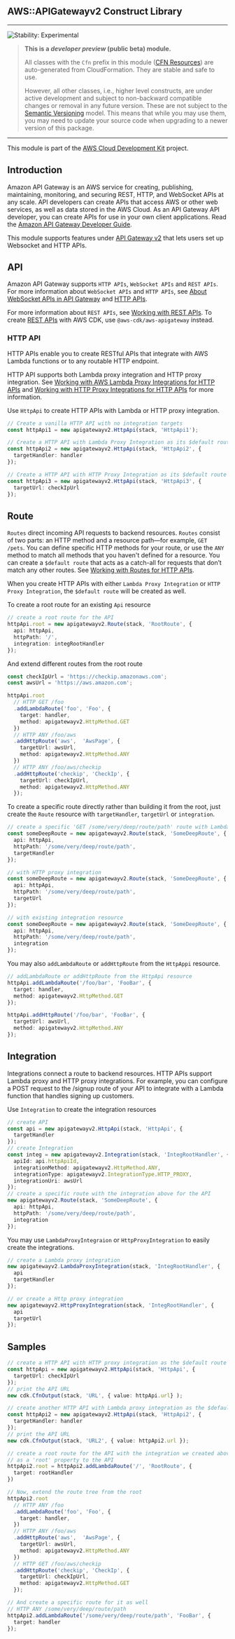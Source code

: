 ## AWS::APIGatewayv2 Construct Library
<!--BEGIN STABILITY BANNER-->

---

![Stability: Experimental](https://img.shields.io/badge/stability-Experimental-important.svg?style=for-the-badge)

> **This is a _developer preview_ (public beta) module.**
>
> All classes with the `Cfn` prefix in this module ([CFN Resources](https://docs.aws.amazon.com/cdk/latest/guide/constructs.html#constructs_lib))
> are auto-generated from CloudFormation. They are stable and safe to use.
>
> However, all other classes, i.e., higher level constructs, are under active development and subject to non-backward
> compatible changes or removal in any future version. These are not subject to the [Semantic Versioning](https://semver.org/) model.
> This means that while you may use them, you may need to update your source code when upgrading to a newer version of this package.

---
<!--END STABILITY BANNER-->

This module is part of the [AWS Cloud Development Kit](https://github.com/aws/aws-cdk) project.


## Introduction

Amazon API Gateway is an AWS service for creating, publishing, maintaining, monitoring, and securing REST, HTTP, and WebSocket 
APIs at any scale. API developers can create APIs that access AWS or other web services, as well as data stored in the AWS Cloud. 
As an API Gateway API developer, you can create APIs for use in your own client applications. Read the 
[Amazon API Gateway Developer Guide](https://docs.aws.amazon.com/apigateway/latest/developerguide/welcome.html).

This module supports features under [API Gateway v2](https://docs.aws.amazon.com/AWSCloudFormation/latest/UserGuide/AWS_ApiGatewayV2.html) 
that lets users set up Websocket and HTTP APIs.

## API

Amazon API Gateway supports `HTTP APIs`, `WebSocket APIs` and `REST APIs`. For more information about `WebSocket APIs` and `HTTP APIs`, 
see [About WebSocket APIs in API Gateway](https://docs.aws.amazon.com/apigateway/latest/developerguide/apigateway-websocket-api-overview.html) 
and [HTTP APIs](https://docs.aws.amazon.com/apigateway/latest/developerguide/http-api.html). 

For more information about `REST APIs`, see [Working with REST APIs](https://docs.aws.amazon.com/apigateway/latest/developerguide/apigateway-rest-api.html). To create [REST APIs](https://docs.aws.amazon.com/apigateway/latest/developerguide/apigateway-rest-api.html) with AWS CDK, use `@aws-cdk/aws-apigateway` instead.


### HTTP API


HTTP APIs enable you to create RESTful APIs that integrate with AWS Lambda functions or to any routable HTTP endpoint.

HTTP API supports both Lambda proxy integration and HTTP proxy integration. 
See [Working with AWS Lambda Proxy Integrations for HTTP APIs](https://docs.aws.amazon.com/apigateway/latest/developerguide/http-api-develop-integrations-lambda.html) 
and [Working with HTTP Proxy Integrations for HTTP APIs](https://docs.aws.amazon.com/apigateway/latest/developerguide/http-api-develop-integrations-http.html) 
for more information.



Use `HttpApi` to create HTTP APIs with Lambda or HTTP proxy integration.


```ts
// Create a vanilla HTTP API with no integration targets
const httpApi1 = new apigatewayv2.HttpApi(stack, 'HttpApi1');

// Create a HTTP API with Lambda Proxy Integration as its $default route
const httpApi2 = new apigatewayv2.HttpApi(stack, 'HttpApi2', {
  targetHandler: handler
});

// Create a HTTP API with HTTP Proxy Integration as its $default route
const httpApi3 = new apigatewayv2.HttpApi(stack, 'HttpApi3', {
  targetUrl: checkIpUrl
});
```

## Route

`Routes` direct incoming API requests to backend resources. `Routes` consist of two parts: an HTTP method and a resource path—for example, 
`GET /pets`. You can define specific HTTP methods for your route, or use the `ANY` method to match all methods that you haven't defined for a resource. 
You can create a `$default route` that acts as a catch-all for requests that don’t match any other routes. See 
[Working with Routes for HTTP APIs](https://docs.aws.amazon.com/apigateway/latest/developerguide/http-api-develop-routes.html).

When you create HTTP APIs with either `Lambda Proxy Integration` or `HTTP Proxy Integration`, the `$default route` will be created as well.



To create a root route for an existing `Api` resource

```ts
// create a root route for the API
httpApi.root = new apigatewayv2.Route(stack, 'RootRoute', {
  api: httpApi,
  httpPath: '/',
  integration: integRootHandler
});
```
And extend different routes from the root route

```ts
const checkIpUrl = 'https://checkip.amazonaws.com';
const awsUrl = 'https://aws.amazon.com';

httpApi.root
  // HTTP GET /foo
  .addLambdaRoute('foo', 'Foo', {
    target: handler,
    method: apigatewayv2.HttpMethod.GET
  })
  // HTTP ANY /foo/aws
  .addHttpRoute('aws',  'AwsPage', {
    targetUrl: awsUrl,
    method: apigatewayv2.HttpMethod.ANY
  })
  // HTTP ANY /foo/aws/checkip
  .addHttpRoute('checkip', 'CheckIp', {
    targetUrl: checkIpUrl,
    method: apigatewayv2.HttpMethod.ANY
  });
```

To create a specific route directly rather than building it from the root, just create the `Route` resource with `targetHandler`, `targetUrl` or `integration`.

```ts
// create a specific 'GET /some/very/deep/route/path' route with Lambda proxy integration for an existing HTTP API
const someDeepRoute = new apigatewayv2.Route(stack, 'SomeDeepRoute', {
  api: httpApi,
  httpPath: '/some/very/deep/route/path',
  targetHandler
});

// with HTTP proxy integration
const someDeepRoute = new apigatewayv2.Route(stack, 'SomeDeepRoute', {
  api: httpApi,
  httpPath: '/some/very/deep/route/path',
  targetUrl
});

// with existing integration resource
const someDeepRoute = new apigatewayv2.Route(stack, 'SomeDeepRoute', {
  api: httpApi,
  httpPath: '/some/very/deep/route/path',
  integration
});
```

You may also `addLambdaRoute` or `addHttpRoute` from the `HttpAppi` resource.

```ts
// addLambdaRoute or addHttpRoute from the HttpApi resource
httpApi.addLambdaRoute('/foo/bar', 'FooBar', {
  target: handler,
  method: apigatewayv2.HttpMethod.GET
});

httpApi.addHttpRoute('/foo/bar', 'FooBar', {
  targetUrl: awsUrl,
  method: apigatewayv2.HttpMethod.ANY
});
```

## Integration

Integrations connect a route to backend resources. HTTP APIs support Lambda proxy and HTTP proxy integrations. 
For example, you can configure a POST request to the /signup route of your API to integrate with a Lambda function 
that handles signing up customers. 

Use `Integration` to create the integration resources

```ts
// create API
const api = new apigatewayv2.HttpApi(stack, 'HttpApi', {
  targetHandler
});
// create Integration
const integ = new apigatewayv2.Integration(stack, 'IntegRootHandler', {
  apiId: api.httpApiId,
  integrationMethod: apigatewayv2.HttpMethod.ANY,
  integrationType: apigatewayv2.IntegrationType.HTTP_PROXY,
  integrationUri: awsUrl
});
// create a specific route with the integration above for the API
new apigatewayv2.Route(stack, 'SomeDeepRoute', {
  api: httpApi,
  httpPath: '/some/very/deep/route/path',
  integration
});

```

You may use `LambdaProxyIntegraion` or `HttpProxyIntegration` to easily create the integrations.

```ts
// create a Lambda proxy integration
new apigatewayv2.LambdaProxyIntegration(stack, 'IntegRootHandler', {
  api
  targetHandler
});

// or create a Http proxy integration
new apigatewayv2.HttpProxyIntegration(stack, 'IntegRootHandler', {
  api
  targetUrl
});
```

## Samples


```ts
// create a HTTP API with HTTP proxy integration as the $default route
const httpApi = new apigatewayv2.HttpApi(stack, 'HttpApi', {
  targetUrl: checkIpUrl
});
// print the API URL 
new cdk.CfnOutput(stack, 'URL', { value: httpApi.url} );

// create another HTTP API with Lambda proxy integration as the $default route
const httpApi2 = new apigatewayv2.HttpApi(stack, 'HttpApi2', {
  targetHandler: handler
});
// print the API URL 
new cdk.CfnOutput(stack, 'URL2', { value: httpApi2.url });

// create a root route for the API with the integration we created above and assign the route resource
// as a 'root' property to the API
httpApi2.root = httpApi2.addLambdaRoute('/', 'RootRoute', {
  target: rootHandler
})

// Now, extend the route tree from the root
httpApi2.root
  // HTTP ANY /foo
  .addLambdaRoute('foo', 'Foo', {
    target: handler,
  })
  // HTTP ANY /foo/aws
  .addHttpRoute('aws',  'AwsPage', {
    targetUrl: awsUrl,
    method: apigatewayv2.HttpMethod.ANY
  })
  // HTTP GET /foo/aws/checkip
  .addHttpRoute('checkip', 'CheckIp', {
    targetUrl: checkIpUrl,
    method: apigatewayv2.HttpMethod.GET
  });

// And create a specific route for it as well
// HTTP ANY /some/very/deep/route/path
httpApi2.addLambdaRoute('/some/very/deep/route/path', 'FooBar', {
  target: handler
});
```
